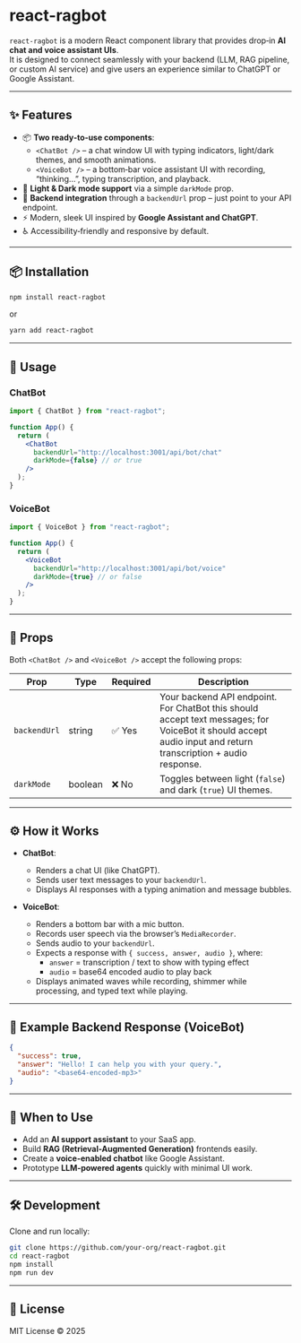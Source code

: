 # react-ragbot

`react-ragbot` is a modern React component library that provides drop‑in **AI chat and voice assistant UIs**.  
It is designed to connect seamlessly with your backend (LLM, RAG pipeline, or custom AI service) and give users an experience similar to ChatGPT or Google Assistant.

---

## ✨ Features
- 📦 **Two ready‑to‑use components**:
  - `<ChatBot />` – a chat window UI with typing indicators, light/dark themes, and smooth animations.
  - `<VoiceBot />` – a bottom‑bar voice assistant UI with recording, “thinking…”, typing transcription, and playback.
- 🎨 **Light & Dark mode support** via a simple `darkMode` prop.
- 🔗 **Backend integration** through a `backendUrl` prop – just point to your API endpoint.
- ⚡ Modern, sleek UI inspired by **Google Assistant and ChatGPT**.
- ♿ Accessibility‑friendly and responsive by default.

---

## 📦 Installation

```bash
npm install react-ragbot
```

or

```bash
yarn add react-ragbot
```

---

## 🚀 Usage

### ChatBot

```jsx
import { ChatBot } from "react-ragbot";

function App() {
  return (
    <ChatBot
      backendUrl="http://localhost:3001/api/bot/chat"
      darkMode={false} // or true
    />
  );
}
```

### VoiceBot

```jsx
import { VoiceBot } from "react-ragbot";

function App() {
  return (
    <VoiceBot
      backendUrl="http://localhost:3001/api/bot/voice"
      darkMode={true} // or false
    />
  );
}
```

---

## 🔧 Props

Both `<ChatBot />` and `<VoiceBot />` accept the following props:

| Prop        | Type    | Required | Description |
|-------------|--------|----------|-------------|
| `backendUrl` | string | ✅ Yes   | Your backend API endpoint. For ChatBot this should accept text messages; for VoiceBot it should accept audio input and return transcription + audio response. |
| `darkMode`   | boolean| ❌ No    | Toggles between light (`false`) and dark (`true`) UI themes. |

---

## ⚙️ How it Works

- **ChatBot**:  
  - Renders a chat UI (like ChatGPT).  
  - Sends user text messages to your `backendUrl`.  
  - Displays AI responses with a typing animation and message bubbles.  

- **VoiceBot**:  
  - Renders a bottom bar with a mic button.  
  - Records user speech via the browser’s `MediaRecorder`.  
  - Sends audio to your `backendUrl`.  
  - Expects a response with `{ success, answer, audio }`, where:  
    - `answer` = transcription / text to show with typing effect  
    - `audio` = base64 encoded audio to play back  
  - Displays animated waves while recording, shimmer while processing, and typed text while playing.  

---

## 📂 Example Backend Response (VoiceBot)

```json
{
  "success": true,
  "answer": "Hello! I can help you with your query.",
  "audio": "<base64-encoded-mp3>"
}
```

---

## 🎯 When to Use

- Add an **AI support assistant** to your SaaS app.  
- Build **RAG (Retrieval-Augmented Generation)** frontends easily.  
- Create a **voice-enabled chatbot** like Google Assistant.  
- Prototype **LLM‑powered agents** quickly with minimal UI work.

---

## 🛠 Development

Clone and run locally:

```bash
git clone https://github.com/your-org/react-ragbot.git
cd react-ragbot
npm install
npm run dev
```

---

## 📜 License

MIT License © 2025

